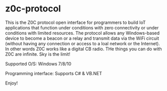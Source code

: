 # z0c-protocol
This is the Z0C protocol open interface for programmers to build IoT applications that function under conditions with zero connectivity or under conditions with limited resources. The protocol allows any Windows-based device to become a beacon or a relay and transmit data via the WiFi circuit (without having any connection or access to a loal network or the Internet). In other words Z0C works like a digital CB radio. THe things you can do with Z0C are infinite. Sky is the limit!

Supported O/S: Windows 7/8/10

Programming interface: Supports C# & VB.NET

Enjoy!
